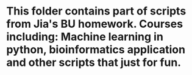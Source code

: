 # This folder contains part of scripts from Jia's BU homework. Courses including: Machine learning in python, bioinformatics application and other scripts that just for fun.
  
